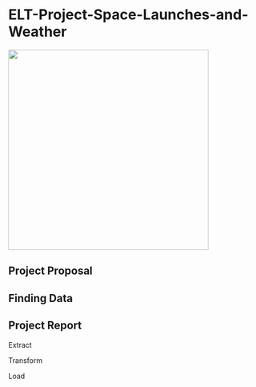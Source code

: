 


# ELT-Project-Space-Launches-and-Weather

<img src="https://media.giphy.com/media/3ohs4gSs3V0Q7qOtKU/giphy.gif" width=400>

## Project Proposal 


## Finding Data


## Project Report 
Extract


Transform



Load 

